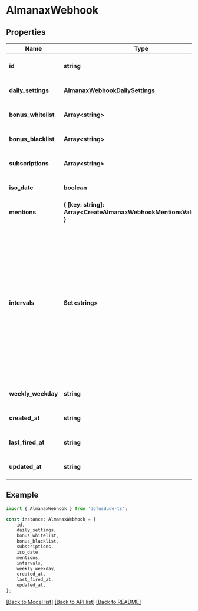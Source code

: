 # AlmanaxWebhook



## Properties

Name | Type | Description | Notes
------------ | ------------- | ------------- | -------------
**id** | **string** |  | [optional] [default to undefined]
**daily_settings** | [**AlmanaxWebhookDailySettings**](AlmanaxWebhookDailySettings.md) |  | [optional] [default to undefined]
**bonus_whitelist** | **Array&lt;string&gt;** | Only post when these bonuses come up. From all available bonuses (ids) from /dofus3/meta/{language}/almanax/bonuses. | [optional] [default to undefined]
**bonus_blacklist** | **Array&lt;string&gt;** | Skip the day when these bonuses come up. From all available bonuses (ids) from /dofus3/meta/{language}/almanax/bonuses | [optional] [default to undefined]
**subscriptions** | **Array&lt;string&gt;** | Get the available subscriptions with /meta/webhooks/almanax | [optional] [default to undefined]
**iso_date** | **boolean** | If false, it will use common local time formats and weekday translations. If true, the format is YYYY-MM-DD. | [optional] [default to false]
**mentions** | **{ [key: string]: Array&lt;CreateAlmanaxWebhookMentionsValueInner&gt;; }** | Almanax bonus ids mapped to array of mentions. | [optional] [default to undefined]
**intervals** | **Set&lt;string&gt;** | - Daily posts each day, filtering with Black/Whitelist and mentions are applied daily. - Weekly posts the next 7 days (excluding the posting day) once per week at the specified time. With only weekly selected, of all mentions, only prior notices will come through daily. The 7 day preview gets filtered by the Black/Whitelist. - Monthly posts a preview of the next month from first to last date. The post will be on the last day of a month (ignoring day of the week) at the specified time. Mentions and filtering works like weekly. The biggest difference between daily and the other two is that daily always posts the current day while monthly and weekly only show future days. You can always combine the intervals by selecting multiple intervals for one hook or create multiple hooks for the same channel with different settings to get every highly specific combination you want. | [optional] [default to undefined]
**weekly_weekday** | **string** | When to post the weekly preview at the specified time. | [optional] [default to undefined]
**created_at** | **string** |  | [optional] [default to undefined]
**last_fired_at** | **string** |  | [optional] [default to undefined]
**updated_at** | **string** |  | [optional] [default to undefined]

## Example

```typescript
import { AlmanaxWebhook } from 'dofusdude-ts';

const instance: AlmanaxWebhook = {
    id,
    daily_settings,
    bonus_whitelist,
    bonus_blacklist,
    subscriptions,
    iso_date,
    mentions,
    intervals,
    weekly_weekday,
    created_at,
    last_fired_at,
    updated_at,
};
```

[[Back to Model list]](../README.md#documentation-for-models) [[Back to API list]](../README.md#documentation-for-api-endpoints) [[Back to README]](../README.md)
